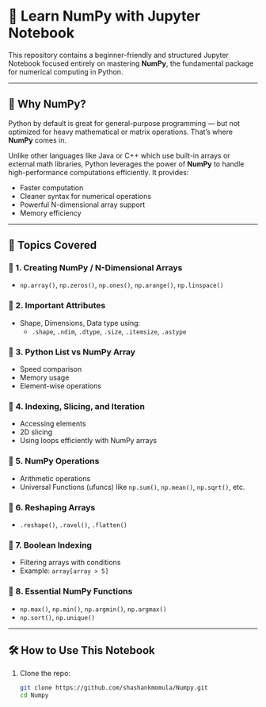 # 🧠 Learn NumPy with Jupyter Notebook

This repository contains a beginner-friendly and structured Jupyter Notebook focused entirely on mastering **NumPy**, the fundamental package for numerical computing in Python.

---

## 🧩 Why NumPy?

Python by default is great for general-purpose programming — but not optimized for heavy mathematical or matrix operations. That’s where **NumPy** comes in.

Unlike other languages like Java or C++ which use built-in arrays or external math libraries, Python leverages the power of **NumPy** to handle high-performance computations efficiently. It provides:

- Faster computation
- Cleaner syntax for numerical operations
- Powerful N-dimensional array support
- Memory efficiency

---

## 📘 Topics Covered


### 📌 1. Creating NumPy / N-Dimensional Arrays
- `np.array()`, `np.zeros()`, `np.ones()`, `np.arange()`, `np.linspace()`

### 📌 2. Important Attributes
- Shape, Dimensions, Data type using:
  - `.shape`, `.ndim`, `.dtype`, `.size`, `.itemsize`, `.astype`

### 📌 3. Python List vs NumPy Array
- Speed comparison
- Memory usage
- Element-wise operations

### 📌 4. Indexing, Slicing, and Iteration
- Accessing elements
- 2D slicing
- Using loops efficiently with NumPy arrays

### 📌 5. NumPy Operations
- Arithmetic operations
- Universal Functions (ufuncs) like `np.sum()`, `np.mean()`, `np.sqrt()`, etc.

### 📌 6. Reshaping Arrays
- `.reshape()`, `.ravel()`, `.flatten()`

### 📌 7. Boolean Indexing
- Filtering arrays with conditions
- Example: `array[array > 5]`

### 📌 8. Essential NumPy Functions
- `np.max()`, `np.min()`, `np.argmin()`, `np.argmax()`
- `np.sort()`, `np.unique()`

---

## 🛠 How to Use This Notebook

1. Clone the repo:
   ```bash
   git clone https://github.com/shashankmomula/Numpy.git
   cd Numpy
